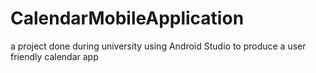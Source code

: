 # CalendarMobileApplication
a project done during university using Android Studio to produce a user friendly calendar app

